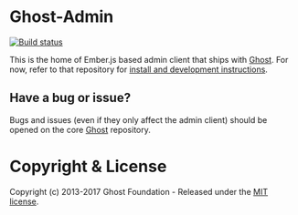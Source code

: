 # Ghost-Admin

<a href="https://travis-ci.org/TryGhost/Ghost-Admin"><img src="https://travis-ci.org/TryGhost/Ghost-Admin.svg?branch=master" alt="Build status" /></a>

This is the home of Ember.js based admin client that ships with [Ghost](https://github.com/tryghost/ghost). For now, refer to that repository for [install and development instructions](https://github.com/TryGhost/Ghost#quick-start-install).

## Have a bug or issue?

Bugs and issues (even if they only affect the admin client) should be opened on the core [Ghost](https://github.com/tryghost/ghost/issues) repository.

# Copyright & License

Copyright (c) 2013-2017 Ghost Foundation - Released under the [MIT license](LICENSE).
